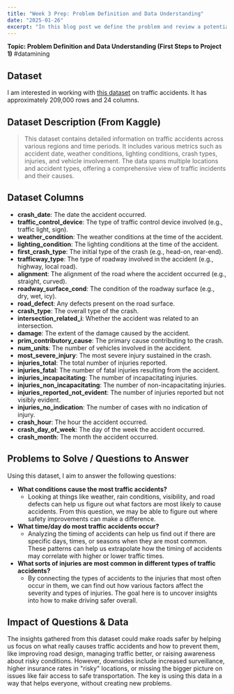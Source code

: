 ```yaml
---
title: "Week 3 Prep: Problem Definition and Data Understanding"
date: "2025-01-26"
excerpt: "In this blog post we define the problem and review a potential dataset."
---
```

**Topic: Problem Definition and Data Understanding (First Steps to Project 1)**
#datamining 
## Dataset
I am interested in working with [this dataset](https://www.kaggle.com/datasets/oktayrdeki/traffic-accidents) on traffic accidents. It has approximately 209,000 rows and 24 columns.
## Dataset Description (From Kaggle)
> This dataset contains detailed information on traffic accidents across various regions and time periods. It includes various metrics such as accident date, weather conditions, lighting conditions, crash types, injuries, and vehicle involvement. The data spans multiple locations and accident types, offering a comprehensive view of traffic incidents and their causes.
## Dataset Columns
- **crash_date**: The date the accident occurred.
- **traffic_control_device**: The type of traffic control device involved (e.g., traffic light, sign).
- **weather_condition**: The weather conditions at the time of the accident.
- **lighting_condition**: The lighting conditions at the time of the accident.
- **first_crash_type**: The initial type of the crash (e.g., head-on, rear-end).
- **trafficway_type**: The type of roadway involved in the accident (e.g., highway, local road).
- **alignment**: The alignment of the road where the accident occurred (e.g., straight, curved).
- **roadway_surface_cond**: The condition of the roadway surface (e.g., dry, wet, icy).
- **road_defect**: Any defects present on the road surface.
- **crash_type**: The overall type of the crash.
- **intersection_related_i**: Whether the accident was related to an intersection.
- **damage**: The extent of the damage caused by the accident.
- **prim_contributory_cause**: The primary cause contributing to the crash.
- **num_units**: The number of vehicles involved in the accident.
- **most_severe_injury**: The most severe injury sustained in the crash.
- **injuries_total**: The total number of injuries reported.
- **injuries_fatal**: The number of fatal injuries resulting from the accident.
- **injuries_incapacitating**: The number of incapacitating injuries.
- **injuries_non_incapacitating**: The number of non-incapacitating injuries.
- **injuries_reported_not_evident**: The number of injuries reported but not visibly evident.
- **injuries_no_indication**: The number of cases with no indication of injury.
- **crash_hour**: The hour the accident occurred.
- **crash_day_of_week**: The day of the week the accident occurred.
- **crash_month**: The month the accident occurred.
## Problems to Solve / Questions to Answer
Using this dataset, I aim to answer the following questions:
- **What conditions cause the most traffic accidents?**
	- Looking at things like weather, rain conditions, visibility, and road defects can help us figure out what factors are most likely to cause accidents. From this question, we may be able to figure out where safety improvements can make a difference.
- **What time/day do most traffic accidents occur?**
	- Analyzing the timing of accidents can help us find out if there are specific days, times, or seasons when they are most common. These patterns can help us extrapolate how the timing of accidents may correlate with higher or lower traffic times.
- **What sorts of injuries are most common in different types of traffic accidents?**
	- By connecting the types of accidents to the injuries that most often occur in them, we can find out how various factors affect the severity and types of injuries. The goal here is to uncover insights into how to make driving safer overall.
## Impact of Questions & Data
The insights gathered from this dataset could make roads safer by helping us focus on what really causes traffic accidents and how to prevent them, like improving road design, managing traffic better, or raising awareness about risky conditions. However, downsides include increased surveillance, higher insurance rates in "risky" locations, or missing the bigger picture on issues like fair access to safe transportation. The key is using this data in a way that helps everyone, without creating new problems.